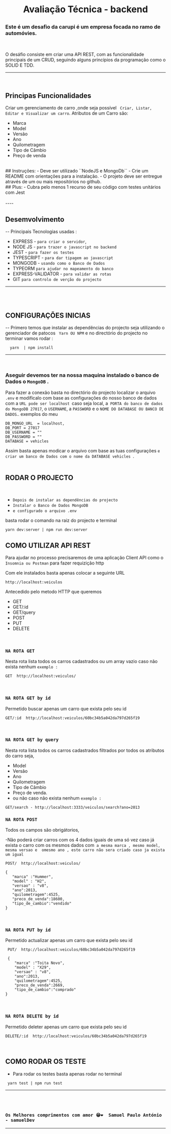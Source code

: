# <P style="text-align:center">Avaliação Técnica - backend</P>

### Este é um desafio da  carupi é um empresa focada no ramo de automóvies.

<br/>


O desáfio consiste em criar uma API REST,  com as funcionalidade principais de um CRUD, seguindo alguns princípios da programação como o SOLID  E TDD.

---

<br>

## Principas Funcionalidades

Criar um gerenciamento de carro ,onde seja possível ```` Criar, Listar, Editar e Visualizar um carro````.
Atributos de um Carro são:
- Marca
- Model
- Versão
- Ano
- Quilometragem
- Tipo de Câmbio
- Preço de venda
<br>
## Instruções:
- Deve ser utilizado ``NodeJS e MongoDb``
- Crie um README com orientações para a instalação.
- O projeto deve ser entregue através de um ou mais repositórios no github.
<br/>
## Plus:
- Cubra pelo menos 1 recurso de seu código com testes unitários com Jest
<br/>
<br/>
----

## Desemvolvimento
-- Principais Tecnologias usadas :

- EXPRESS - `para criar o servidor`,
- NODE JS - `para trazer o javascript no backend`
- JEST -      `para fazer os testes`
- TYPESCRIPT - `para dar tipagem ao javascript `
- MONGODB - `usando como o Banco de Dados`
- TYPEORM `para ajudar no mapeamento do banco `
- EXPRESS-VALIDATOR - `para validar as rotas`
- GIT `para controlo de verção do projecto`
----
<br/>
<br/>

## CONFIGURAÇÕES INICIAS
-- Primero temos que instalar as dependências do projecto seja utilizando o gerenciador de patocos ````  Yarn OU NPM ```` e no directório do projecto no terminar vamos rodar :
```
  yarn  | npm install
```

***
<br/>

###  Aseguir devemos ter na nossa maquina instalado o banco de Dados o ```MongoDB``` .

Para fazer a conexão basta no directório do projecto localizar o arquivo ```.env``` e modificalo com base as configurações do nosso banco de dados com a ``URL pode ser localhost ``caso seja local, a`` PORTA do banco de dados do MongoDB 27017``, o ``USERNAME``, a ``PASSWORD`` e o ``NOME DO DATABASE OU BANCO DE DADOS``..  exemplos do meu

```
DB_MONGO_URL  = localhost,
DB_PORT = 27017
DB_USERNAME = ""
DB_PASSWORD = ""
DATABASE = vehicles
```
Assim basta apenas modicar o arquivo com base as tuas configurações ``e criar um banco de Dados com o nome da DATABASE vehicles ``.
<br/>
<br/>

 ## RODAR O PROJECTO
 <br/>

 -  ``Depois de instalar as dependências do projecto``
 -  ```Instalar o Banco de Dados MongoDB```
 -  ``e configurado o arquivo .env``


 basta rodar o comando na raiz do projecto e terminal
```
yarn dev:server | npm run dev:server
```

## COMO UTILIZAR API REST

Para ajudar no processo precisaremos de uma aplicação Client API como o`` Insomnia ou Postman``
para fazer requizição http

Com ele instalados basta apenas colocar a seguinte URL
```
http://localhost:veiculos
```

Antecedido pelo metodo HTTP  que queremos

- GET
- GET/:id
- GET/query
- POST
- PUT
- DELETE
 <br/>


### `NA ROTA GET`

 Nesta rota lista todos os carros cadastrados ou um array vazio caso não exista nenhum `exemplo :`

 ```
 GET  http://localhost:veiculos/
 ```
<br/>

 ### `NA ROTA GET by id`

 Permetido buscar apenas um carro que exista pelo seu id

  ```
 GET/:id  http://localhost:veiculos/60bc34b5a042da797d265f19
 ```
<br/>

 ### `NA ROTA GET by query`



  Nesta rota lista todos  os carros cadastrados filtrados por todos os atributos do carro seja,

- Model
- Versão
- Ano
- Quilometragem
- Tipo de Câmbio
- Preço de venda.
-  ou não caso não exista nenhum `exemplo :`
  ```
 GET/search - http://localhost:3333/veiculos/search?ano=2013
 ```

 ### `NA ROTA POST `

Todos os campos são obrigátorios,

-Não poderá criar carros com os 4 dados iguais de uma só vez caso já exista o carro com os mesmos dados com` a mesma marca , mesmo model,  mesma versao e  omesmo ano , este carro não sera criado caso ja exista um igual`
 ```
 POST/  http://localhost:veiculos/

{
	"marca" :"Hummer",
	"model" : "H2",
	"versao" : "v8",
	"ano":2013,
	"quilometragem":4525,
	"preco_de_venda":18600,
	"tipo_de_cambio":"vendido"
}

 ```
<br/>

 ### `NA ROTA PUT by id`

 Permetido actualizar apenas um carro que exista pelo seu id

```
 PUT/  http://localhost:veiculos/60bc34b5a042da797d265f19

 {
	"marca" :"Toita Novo",
	"model" : "X29",
	"versao" : "v8",
	"ano":2013,
	"quilometragem":4525,
	"preco_de_venda":2669,
	"tipo_de_cambio":"comprado"
}
 ```
<br/>

 ### `NA ROTA DELETE by id`
 Permetido deleter apenas um carro que exista pelo seu id

  ```
 DELETE/:id  http://localhost:veiculos/60bc34b5a042da797d265f19
 ```
<br/>


## COMO RODAR OS TESTE
- Para rodar os testes basta apenas rodar no terminal
 ```
  yarn test | npm run test
  ```

  ****
  <br/><br/>
  ### ``Os Melhores comprimentos com amor 😁❤️  Samuel Paulo António - samuelDev``
  ---
